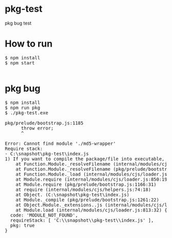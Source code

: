 # pkg-test
pkg bug test

# How to run
<pre>
$ npm install
$ npm start 

</pre>

# pkg bug
<pre>
$ npm install
$ npm run pkg
$ ./pkg-test.exe

pkg/prelude/bootstrap.js:1185
      throw error;
      ^

Error: Cannot find module './md5-wrapper'
Require stack:
- C:\snapshot\pkg-test\index.js
1) If you want to compile the package/file into executable, please pay attention to compilation warnings and specify a literal in 'require' call. 2) If you don't want to compile the package/file into executable and want to 'require' it from filesystem (likely plugin), specify an absolute path in 'require' call using process.cwd() or process.execPath.
    at Function.Module._resolveFilename (internal/modules/cjs/loader.js:795:15)
    at Function.Module._resolveFilename (pkg/prelude/bootstrap.js:1287:46)
    at Function.Module._load (internal/modules/cjs/loader.js:688:27)
    at Module.require (internal/modules/cjs/loader.js:850:19)
    at Module.require (pkg/prelude/bootstrap.js:1166:31)
    at require (internal/modules/cjs/helpers.js:74:18)
    at Object.<anonymous> (C:\snapshot\pkg-test\index.js)
    at Module._compile (pkg/prelude/bootstrap.js:1261:22)
    at Object.Module._extensions..js (internal/modules/cjs/loader.js:993:10)
    at Module.load (internal/modules/cjs/loader.js:813:32) {
  code: 'MODULE_NOT_FOUND',
  requireStack: [ 'C:\\snapshot\\pkg-test\\index.js' ],
  pkg: true
}

</pre>


